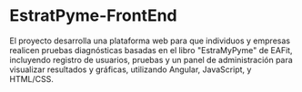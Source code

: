 # EstratPyme-FrontEnd
El proyecto desarrolla una plataforma web para que individuos y empresas realicen pruebas diagnósticas basadas en el libro "EstraMyPyme" de EAFit, incluyendo registro de usuarios, pruebas y un panel de administración para visualizar resultados y gráficas, utilizando Angular, JavaScript, y HTML/CSS.
